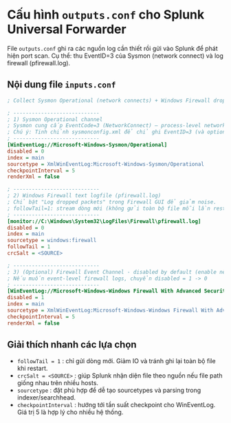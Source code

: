 # Cấu hình `outputs.conf` cho Splunk Universal Forwarder

File `outputs.conf` ghi ra các nguồn log cần thiết rồi gửi vào Splunk để phát hiện port scan.
Cụ thể: thu EventID=3 của Sysmon (network connect) và log firewall (pfirewall.log).


## Nội dung file `inputs.conf`

```ini
; Collect Sysmon Operational (network connects) + Windows Firewall dropped log

; ----------------------------
; 1) Sysmon Operational channel
; Sysmon cung cấp EventCode=3 (NetworkConnect) — process-level network events
; Chú ý: Tinh chỉnh sysmonconfig.xml để chỉ ghi EventID=3 (và optional EventID=1)
; ----------------------------
[WinEventLog://Microsoft-Windows-Sysmon/Operational]
disabled = 0
index = main
sourcetype = XmlWinEventLog:Microsoft-Windows-Sysmon/Operational
checkpointInterval = 5
renderXml = false

; ----------------------------
; 2) Windows Firewall text logfile (pfirewall.log)
; Chỉ bật "Log dropped packets" trong Firewall GUI để giảm noise.
; followTail=1: stream dòng mới (không gửi toàn bộ file mỗi lần restart)
; ----------------------------
[monitor://C:\Windows\System32\LogFiles\Firewall\pfirewall.log]
disabled = 0
index = main
sourcetype = windows:firewall
followTail = 1
crcSalt = <SOURCE>

; ----------------------------
; 3) (Optional) Firewall Event Channel - disabled by default (enable nếu cần)
; Nếu muốn event-level firewall logs, chuyển disabled = 1 -> 0
; ----------------------------
[WinEventLog://Microsoft-Windows-Windows Firewall With Advanced Security/Firewall]
disabled = 1
index = main
sourcetype = XmlWinEventLog:Microsoft-Windows-Windows Firewall With Advanced Security/Firewall
checkpointInterval = 5
renderXml = false
```

## Giải thích nhanh các lựa chọn

* `followTail = 1` : chỉ gửi dòng mới. Giảm IO và tránh ghi lại toàn bộ file khi restart.
* `crcSalt = <SOURCE>` : giúp Splunk nhận diện file theo nguồn nếu file path giống nhau trên nhiều hosts.
* `sourcetype` : đặt phù hợp để dễ tạo sourcetypes và parsing trong indexer/searchhead.
* `checkpointInterval` : hướng tới tần suất checkpoint cho WinEventLog. Giá trị 5 là hợp lý cho nhiều hệ thống.

